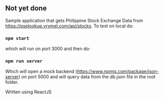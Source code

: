 ## Not yet done

Sample application that gets Philippine Stock Exchange Data from https://pselookup.vrymel.com/api/stocks.
To test on local do:

### `npm start`

which will run on port 3000 and then do:

### `npm run server`

Which will open a mock backend (https://www.npmjs.com/package/json-server) on port 5000 and will query data from the db.json file in the root folder.

Written using ReactJS

